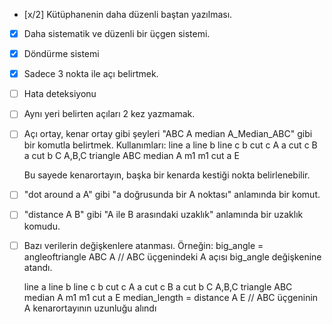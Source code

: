 - [x/2] Kütüphanenin daha düzenli baştan yazılması.
- [x] Daha sistematik ve düzenli bir üçgen sistemi.
- [x] Döndürme sistemi
- [x] Sadece 3 nokta ile açı belirtmek.
- [ ] Hata deteksiyonu


- [ ] Aynı yeri belirten açıları 2 kez yazmamak.
- [ ] Açı ortay, kenar ortay gibi şeyleri "ABC A median A_Median_ABC" gibi bir komutla belirtmek.
    Kullanımları:
    line a
    line b
    line c
    b cut c A
    a cut c B
    a cut b C
    A,B,C triangle
    ABC median A m1
    m1 cut a E

    Bu sayede kenarortayın, başka bir kenarda kestiği nokta belirlenebilir.
- [ ] "dot around a A" gibi "a doğrusunda bir A noktası" anlamında bir komut.
- [ ] "distance A B" gibi "A ile B arasındaki uzaklık" anlamında bir uzaklık komudu.
- [ ] Bazı verilerin değişkenlere atanması.
    Örneğin:
    big_angle = angleoftriangle ABC A // ABC üçgenindeki A açısı big_angle değişkenine atandı.
    
    line a
    line b
    line c
    b cut c A
    a cut c B
    a cut b C
    A,B,C triangle
    ABC median A m1
    m1 cut a E
    median_length = distance A E // ABC üçgeninin A kenarortayının uzunluğu alındı
